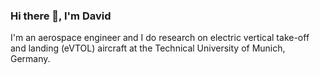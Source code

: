 ### Hi there 👋, I'm David

I'm an aerospace engineer and I do research on electric vertical take-off and landing (eVTOL) aircraft at the Technical University of Munich, Germany.


